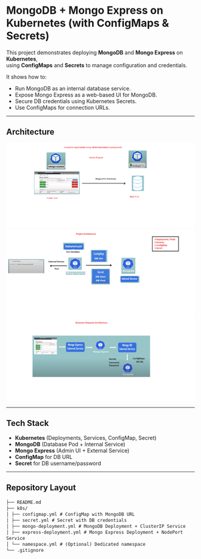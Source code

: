 # MongoDB + Mongo Express on Kubernetes (with ConfigMaps & Secrets)

This project demonstrates deploying **MongoDB** and **Mongo Express** on **Kubernetes**,  
using **ConfigMaps** and **Secrets** to manage configuration and credentials.  

It shows how to:
- Run MongoDB as an internal database service.
- Expose Mongo Express as a web-based UI for MongoDB.
- Secure DB credentials using Kubernetes Secrets.
- Use ConfigMaps for connection URLs.

---

##  Architecture

![Browser Requests Architecture](./docs/1.png)
![Project Architecture](./docs/2.png)
![Complete Setup](./docs/3.png)

---

##  Tech Stack
- **Kubernetes** (Deployments, Services, ConfigMap, Secret)
- **MongoDB** (Database Pod + Internal Service)
- **Mongo Express** (Admin UI + External Service)
- **ConfigMap** for DB URL
- **Secret** for DB username/password

---

##  Repository Layout
```
├── README.md
├── k8s/
│ ├── configmap.yml # ConfigMap with MongoDB URL
│ ├── secret.yml # Secret with DB credentials
│ ├── mongo-deployment.yml # MongoDB Deployment + ClusterIP Service
│ ├── express-deployment.yml # Mongo Express Deployment + NodePort Service
│ └── namespace.yml # (Optional) Dedicated namespace
└── .gitignore
```
